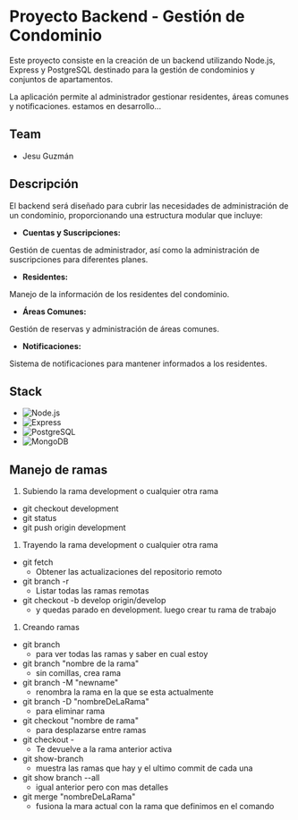 # Proyecto Backend - Gestión de Condominio

Este proyecto consiste en la creación de un backend utilizando Node.js, Express y PostgreSQL
destinado para la gestión de condominios y conjuntos de apartamentos.

La aplicación permite al administrador gestionar residentes, áreas comunes y notificaciones.
estamos en desarrollo...

## Team

- Jesu Guzmán

## Descripción

El backend será diseñado para cubrir las necesidades
de administración de un condominio,
proporcionando una estructura modular que incluye:

- **Cuentas y Suscripciones:**

Gestión de cuentas de administrador, así como la administración de suscripciones para diferentes planes.

- **Residentes:**

Manejo de la información de los residentes del condominio.

- **Áreas Comunes:**

Gestión de reservas y administración de áreas comunes.

- **Notificaciones:**

Sistema de notificaciones para mantener informados a los residentes.

## Stack

- ![Node.js](https://img.shields.io/badge/Node.js-339933?style=for-the-badge&logo=nodedotjs&logoColor=white)
- ![Express](https://img.shields.io/badge/Express.js-000000?style=for-the-badge&logo=express&logoColor=white)
- ![PostgreSQL](https://img.shields.io/badge/PostgreSQL-316192?style=for-the-badge&logo=postgresql&logoColor=white)
- ![MongoDB](https://img.shields.io/badge/MongoDB-4EA94B?style=for-the-badge&logo=mongodb&logoColor=white)

## Manejo de ramas

1. Subiendo la rama development o cualquier otra rama

- git checkout development
- git status
- git push origin development

1. Trayendo la rama development o cualquier otra rama

- git fetch
  - Obtener las actualizaciones del repositorio remoto
- git branch -r
  - Listar todas las ramas remotas
- git checkout -b develop origin/develop
  - y quedas parado en development. luego crear tu rama de trabajo

1. Creando ramas

- git branch
  - para ver todas las ramas y saber en cual estoy
- git branch "nombre de la rama"
  - sin comillas, crea rama
- git branch -M "newname"
  - renombra la rama en la que se esta actualmente
- git branch -D "nombreDeLaRama"
  - para eliminar rama
- git checkout "nombre de rama"
  - para desplazarse entre ramas
- git checkout -
  - Te devuelve a la rama anterior activa
- git show-branch
  - muestra las ramas que hay y el ultimo commit de cada una
- git show branch --all
  - igual anterior pero con mas detalles
- git merge "nombreDeLaRama"
  - fusiona la mara actual con la rama que definimos en el comando
